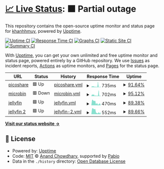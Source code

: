 # [📈 Live Status](https://status.hmuy.me): <!--live status--> **🟧 Partial outage**

This repository contains the open-source uptime monitor and status page for [khanhhmuy](https://status.hmuy.me), powered by [Upptime](https://github.com/upptime/upptime).

[![Uptime CI](https://github.com/khanhhmuy/webstatus/workflows/Uptime%20CI/badge.svg)](https://github.com/khanhhmuy/webstatus/actions?query=workflow%3A%22Uptime+CI%22)
[![Response Time CI](https://github.com/khanhhmuy/webstatus/workflows/Response%20Time%20CI/badge.svg)](https://github.com/khanhhmuy/webstatus/actions?query=workflow%3A%22Response+Time+CI%22)
[![Graphs CI](https://github.com/khanhhmuy/webstatus/workflows/Graphs%20CI/badge.svg)](https://github.com/khanhhmuy/webstatus/actions?query=workflow%3A%22Graphs+CI%22)
[![Static Site CI](https://github.com/khanhhmuy/webstatus/workflows/Static%20Site%20CI/badge.svg)](https://github.com/khanhhmuy/webstatus/actions?query=workflow%3A%22Static+Site+CI%22)
[![Summary CI](https://github.com/khanhhmuy/webstatus/workflows/Summary%20CI/badge.svg)](https://github.com/khanhhmuy/webstatus/actions?query=workflow%3A%22Summary+CI%22)

With [Upptime](https://upptime.js.org), you can get your own unlimited and free uptime monitor and status page, powered entirely by a GitHub repository. We use [Issues](https://github.com/khanhhmuy/webstatus/issues) as incident reports, [Actions](https://github.com/khanhhmuy/webstatus/actions) as uptime monitors, and [Pages](https://status.hmuy.me) for the status page.

<!--start: status pages-->
<!-- This summary is generated by Upptime (https://github.com/upptime/upptime) -->
<!-- Do not edit this manually, your changes will be overwritten -->
<!-- prettier-ignore -->
| URL | Status | History | Response Time | Uptime |
| --- | ------ | ------- | ------------- | ------ |
| <img alt="" src="https://icons.duckduckgo.com/ip3/share.hmuy.me.ico" height="13"> [picoshare](https://share.hmuy.me) | 🟩 Up | [picoshare.yml](https://github.com/khanhmuy/webstatus/commits/HEAD/history/picoshare.yml) | <details><summary><img alt="Response time graph" src="./graphs/picoshare/response-time-week.png" height="20"> 735ms</summary><br><a href="https://status.hmuy.me/history/picoshare"><img alt="Response time 735" src="https://img.shields.io/endpoint?url=https%3A%2F%2Fraw.githubusercontent.com%2Fkhanhmuy%2Fwebstatus%2FHEAD%2Fapi%2Fpicoshare%2Fresponse-time.json"></a><br><a href="https://status.hmuy.me/history/picoshare"><img alt="24-hour response time 689" src="https://img.shields.io/endpoint?url=https%3A%2F%2Fraw.githubusercontent.com%2Fkhanhmuy%2Fwebstatus%2FHEAD%2Fapi%2Fpicoshare%2Fresponse-time-day.json"></a><br><a href="https://status.hmuy.me/history/picoshare"><img alt="7-day response time 735" src="https://img.shields.io/endpoint?url=https%3A%2F%2Fraw.githubusercontent.com%2Fkhanhmuy%2Fwebstatus%2FHEAD%2Fapi%2Fpicoshare%2Fresponse-time-week.json"></a><br><a href="https://status.hmuy.me/history/picoshare"><img alt="30-day response time 735" src="https://img.shields.io/endpoint?url=https%3A%2F%2Fraw.githubusercontent.com%2Fkhanhmuy%2Fwebstatus%2FHEAD%2Fapi%2Fpicoshare%2Fresponse-time-month.json"></a><br><a href="https://status.hmuy.me/history/picoshare"><img alt="1-year response time 735" src="https://img.shields.io/endpoint?url=https%3A%2F%2Fraw.githubusercontent.com%2Fkhanhmuy%2Fwebstatus%2FHEAD%2Fapi%2Fpicoshare%2Fresponse-time-year.json"></a></details> | <details><summary><a href="https://status.hmuy.me/history/picoshare">91.64%</a></summary><a href="https://status.hmuy.me/history/picoshare"><img alt="All-time uptime 91.64%" src="https://img.shields.io/endpoint?url=https%3A%2F%2Fraw.githubusercontent.com%2Fkhanhmuy%2Fwebstatus%2FHEAD%2Fapi%2Fpicoshare%2Fuptime.json"></a><br><a href="https://status.hmuy.me/history/picoshare"><img alt="24-hour uptime 78.66%" src="https://img.shields.io/endpoint?url=https%3A%2F%2Fraw.githubusercontent.com%2Fkhanhmuy%2Fwebstatus%2FHEAD%2Fapi%2Fpicoshare%2Fuptime-day.json"></a><br><a href="https://status.hmuy.me/history/picoshare"><img alt="7-day uptime 91.64%" src="https://img.shields.io/endpoint?url=https%3A%2F%2Fraw.githubusercontent.com%2Fkhanhmuy%2Fwebstatus%2FHEAD%2Fapi%2Fpicoshare%2Fuptime-week.json"></a><br><a href="https://status.hmuy.me/history/picoshare"><img alt="30-day uptime 91.64%" src="https://img.shields.io/endpoint?url=https%3A%2F%2Fraw.githubusercontent.com%2Fkhanhmuy%2Fwebstatus%2FHEAD%2Fapi%2Fpicoshare%2Fuptime-month.json"></a><br><a href="https://status.hmuy.me/history/picoshare"><img alt="1-year uptime 91.64%" src="https://img.shields.io/endpoint?url=https%3A%2F%2Fraw.githubusercontent.com%2Fkhanhmuy%2Fwebstatus%2FHEAD%2Fapi%2Fpicoshare%2Fuptime-year.json"></a></details>
| <img alt="" src="https://icons.duckduckgo.com/ip3/bin.hmuy.me.ico" height="13"> [microbin](https://bin.hmuy.me) | 🟥 Down | [microbin.yml](https://github.com/khanhmuy/webstatus/commits/HEAD/history/microbin.yml) | <details><summary><img alt="Response time graph" src="./graphs/microbin/response-time-week.png" height="20"> 702ms</summary><br><a href="https://status.hmuy.me/history/microbin"><img alt="Response time 702" src="https://img.shields.io/endpoint?url=https%3A%2F%2Fraw.githubusercontent.com%2Fkhanhmuy%2Fwebstatus%2FHEAD%2Fapi%2Fmicrobin%2Fresponse-time.json"></a><br><a href="https://status.hmuy.me/history/microbin"><img alt="24-hour response time 573" src="https://img.shields.io/endpoint?url=https%3A%2F%2Fraw.githubusercontent.com%2Fkhanhmuy%2Fwebstatus%2FHEAD%2Fapi%2Fmicrobin%2Fresponse-time-day.json"></a><br><a href="https://status.hmuy.me/history/microbin"><img alt="7-day response time 702" src="https://img.shields.io/endpoint?url=https%3A%2F%2Fraw.githubusercontent.com%2Fkhanhmuy%2Fwebstatus%2FHEAD%2Fapi%2Fmicrobin%2Fresponse-time-week.json"></a><br><a href="https://status.hmuy.me/history/microbin"><img alt="30-day response time 702" src="https://img.shields.io/endpoint?url=https%3A%2F%2Fraw.githubusercontent.com%2Fkhanhmuy%2Fwebstatus%2FHEAD%2Fapi%2Fmicrobin%2Fresponse-time-month.json"></a><br><a href="https://status.hmuy.me/history/microbin"><img alt="1-year response time 702" src="https://img.shields.io/endpoint?url=https%3A%2F%2Fraw.githubusercontent.com%2Fkhanhmuy%2Fwebstatus%2FHEAD%2Fapi%2Fmicrobin%2Fresponse-time-year.json"></a></details> | <details><summary><a href="https://status.hmuy.me/history/microbin">95.12%</a></summary><a href="https://status.hmuy.me/history/microbin"><img alt="All-time uptime 95.12%" src="https://img.shields.io/endpoint?url=https%3A%2F%2Fraw.githubusercontent.com%2Fkhanhmuy%2Fwebstatus%2FHEAD%2Fapi%2Fmicrobin%2Fuptime.json"></a><br><a href="https://status.hmuy.me/history/microbin"><img alt="24-hour uptime 87.54%" src="https://img.shields.io/endpoint?url=https%3A%2F%2Fraw.githubusercontent.com%2Fkhanhmuy%2Fwebstatus%2FHEAD%2Fapi%2Fmicrobin%2Fuptime-day.json"></a><br><a href="https://status.hmuy.me/history/microbin"><img alt="7-day uptime 95.12%" src="https://img.shields.io/endpoint?url=https%3A%2F%2Fraw.githubusercontent.com%2Fkhanhmuy%2Fwebstatus%2FHEAD%2Fapi%2Fmicrobin%2Fuptime-week.json"></a><br><a href="https://status.hmuy.me/history/microbin"><img alt="30-day uptime 95.12%" src="https://img.shields.io/endpoint?url=https%3A%2F%2Fraw.githubusercontent.com%2Fkhanhmuy%2Fwebstatus%2FHEAD%2Fapi%2Fmicrobin%2Fuptime-month.json"></a><br><a href="https://status.hmuy.me/history/microbin"><img alt="1-year uptime 95.12%" src="https://img.shields.io/endpoint?url=https%3A%2F%2Fraw.githubusercontent.com%2Fkhanhmuy%2Fwebstatus%2FHEAD%2Fapi%2Fmicrobin%2Fuptime-year.json"></a></details>
| <img alt="" src="https://icons.duckduckgo.com/ip3/jellyfin.hmuy.me.ico" height="13"> [jellyfin](https://jellyfin.hmuy.me) | 🟩 Up | [jellyfin.yml](https://github.com/khanhmuy/webstatus/commits/HEAD/history/jellyfin.yml) | <details><summary><img alt="Response time graph" src="./graphs/jellyfin/response-time-week.png" height="20"> 470ms</summary><br><a href="https://status.hmuy.me/history/jellyfin"><img alt="Response time 470" src="https://img.shields.io/endpoint?url=https%3A%2F%2Fraw.githubusercontent.com%2Fkhanhmuy%2Fwebstatus%2FHEAD%2Fapi%2Fjellyfin%2Fresponse-time.json"></a><br><a href="https://status.hmuy.me/history/jellyfin"><img alt="24-hour response time 224" src="https://img.shields.io/endpoint?url=https%3A%2F%2Fraw.githubusercontent.com%2Fkhanhmuy%2Fwebstatus%2FHEAD%2Fapi%2Fjellyfin%2Fresponse-time-day.json"></a><br><a href="https://status.hmuy.me/history/jellyfin"><img alt="7-day response time 470" src="https://img.shields.io/endpoint?url=https%3A%2F%2Fraw.githubusercontent.com%2Fkhanhmuy%2Fwebstatus%2FHEAD%2Fapi%2Fjellyfin%2Fresponse-time-week.json"></a><br><a href="https://status.hmuy.me/history/jellyfin"><img alt="30-day response time 470" src="https://img.shields.io/endpoint?url=https%3A%2F%2Fraw.githubusercontent.com%2Fkhanhmuy%2Fwebstatus%2FHEAD%2Fapi%2Fjellyfin%2Fresponse-time-month.json"></a><br><a href="https://status.hmuy.me/history/jellyfin"><img alt="1-year response time 470" src="https://img.shields.io/endpoint?url=https%3A%2F%2Fraw.githubusercontent.com%2Fkhanhmuy%2Fwebstatus%2FHEAD%2Fapi%2Fjellyfin%2Fresponse-time-year.json"></a></details> | <details><summary><a href="https://status.hmuy.me/history/jellyfin">89.38%</a></summary><a href="https://status.hmuy.me/history/jellyfin"><img alt="All-time uptime 89.38%" src="https://img.shields.io/endpoint?url=https%3A%2F%2Fraw.githubusercontent.com%2Fkhanhmuy%2Fwebstatus%2FHEAD%2Fapi%2Fjellyfin%2Fuptime.json"></a><br><a href="https://status.hmuy.me/history/jellyfin"><img alt="24-hour uptime 72.88%" src="https://img.shields.io/endpoint?url=https%3A%2F%2Fraw.githubusercontent.com%2Fkhanhmuy%2Fwebstatus%2FHEAD%2Fapi%2Fjellyfin%2Fuptime-day.json"></a><br><a href="https://status.hmuy.me/history/jellyfin"><img alt="7-day uptime 89.38%" src="https://img.shields.io/endpoint?url=https%3A%2F%2Fraw.githubusercontent.com%2Fkhanhmuy%2Fwebstatus%2FHEAD%2Fapi%2Fjellyfin%2Fuptime-week.json"></a><br><a href="https://status.hmuy.me/history/jellyfin"><img alt="30-day uptime 89.38%" src="https://img.shields.io/endpoint?url=https%3A%2F%2Fraw.githubusercontent.com%2Fkhanhmuy%2Fwebstatus%2FHEAD%2Fapi%2Fjellyfin%2Fuptime-month.json"></a><br><a href="https://status.hmuy.me/history/jellyfin"><img alt="1-year uptime 89.38%" src="https://img.shields.io/endpoint?url=https%3A%2F%2Fraw.githubusercontent.com%2Fkhanhmuy%2Fwebstatus%2FHEAD%2Fapi%2Fjellyfin%2Fuptime-year.json"></a></details>
| <img alt="" src="https://icons.duckduckgo.com/ip3/jellyfin2.hmuy.me.ico" height="13"> [jellyfin 2](https://jellyfin2.hmuy.me) | 🟩 Up | [jellyfin-2.yml](https://github.com/khanhmuy/webstatus/commits/HEAD/history/jellyfin-2.yml) | <details><summary><img alt="Response time graph" src="./graphs/jellyfin-2/response-time-week.png" height="20"> 552ms</summary><br><a href="https://status.hmuy.me/history/jellyfin-2"><img alt="Response time 552" src="https://img.shields.io/endpoint?url=https%3A%2F%2Fraw.githubusercontent.com%2Fkhanhmuy%2Fwebstatus%2FHEAD%2Fapi%2Fjellyfin-2%2Fresponse-time.json"></a><br><a href="https://status.hmuy.me/history/jellyfin-2"><img alt="24-hour response time 270" src="https://img.shields.io/endpoint?url=https%3A%2F%2Fraw.githubusercontent.com%2Fkhanhmuy%2Fwebstatus%2FHEAD%2Fapi%2Fjellyfin-2%2Fresponse-time-day.json"></a><br><a href="https://status.hmuy.me/history/jellyfin-2"><img alt="7-day response time 552" src="https://img.shields.io/endpoint?url=https%3A%2F%2Fraw.githubusercontent.com%2Fkhanhmuy%2Fwebstatus%2FHEAD%2Fapi%2Fjellyfin-2%2Fresponse-time-week.json"></a><br><a href="https://status.hmuy.me/history/jellyfin-2"><img alt="30-day response time 552" src="https://img.shields.io/endpoint?url=https%3A%2F%2Fraw.githubusercontent.com%2Fkhanhmuy%2Fwebstatus%2FHEAD%2Fapi%2Fjellyfin-2%2Fresponse-time-month.json"></a><br><a href="https://status.hmuy.me/history/jellyfin-2"><img alt="1-year response time 552" src="https://img.shields.io/endpoint?url=https%3A%2F%2Fraw.githubusercontent.com%2Fkhanhmuy%2Fwebstatus%2FHEAD%2Fapi%2Fjellyfin-2%2Fresponse-time-year.json"></a></details> | <details><summary><a href="https://status.hmuy.me/history/jellyfin-2">89.66%</a></summary><a href="https://status.hmuy.me/history/jellyfin-2"><img alt="All-time uptime 89.66%" src="https://img.shields.io/endpoint?url=https%3A%2F%2Fraw.githubusercontent.com%2Fkhanhmuy%2Fwebstatus%2FHEAD%2Fapi%2Fjellyfin-2%2Fuptime.json"></a><br><a href="https://status.hmuy.me/history/jellyfin-2"><img alt="24-hour uptime 73.59%" src="https://img.shields.io/endpoint?url=https%3A%2F%2Fraw.githubusercontent.com%2Fkhanhmuy%2Fwebstatus%2FHEAD%2Fapi%2Fjellyfin-2%2Fuptime-day.json"></a><br><a href="https://status.hmuy.me/history/jellyfin-2"><img alt="7-day uptime 89.66%" src="https://img.shields.io/endpoint?url=https%3A%2F%2Fraw.githubusercontent.com%2Fkhanhmuy%2Fwebstatus%2FHEAD%2Fapi%2Fjellyfin-2%2Fuptime-week.json"></a><br><a href="https://status.hmuy.me/history/jellyfin-2"><img alt="30-day uptime 89.66%" src="https://img.shields.io/endpoint?url=https%3A%2F%2Fraw.githubusercontent.com%2Fkhanhmuy%2Fwebstatus%2FHEAD%2Fapi%2Fjellyfin-2%2Fuptime-month.json"></a><br><a href="https://status.hmuy.me/history/jellyfin-2"><img alt="1-year uptime 89.66%" src="https://img.shields.io/endpoint?url=https%3A%2F%2Fraw.githubusercontent.com%2Fkhanhmuy%2Fwebstatus%2FHEAD%2Fapi%2Fjellyfin-2%2Fuptime-year.json"></a></details>

<!--end: status pages-->

[**Visit our status website →**](https://status.hmuy.me)

## 📄 License

- Powered by: [Upptime](https://github.com/upptime/upptime)
- Code: [MIT](./LICENSE) © [Anand Chowdhary](https://anandchowdhary.com), supported by [Pabio](https://pabio.com)
- Data in the `./history` directory: [Open Database License](https://opendatacommons.org/licenses/odbl/1-0/)
